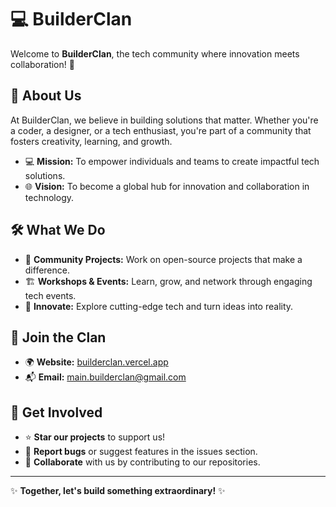 # 💻 BuilderClan  
Welcome to **BuilderClan**, the tech community where innovation meets collaboration! 🚀  

## 🌟 About Us  
At BuilderClan, we believe in building solutions that matter. Whether you're a coder, a designer, or a tech enthusiast, you're part of a community that fosters creativity, learning, and growth.  

- 💻 **Mission:** To empower individuals and teams to create impactful tech solutions.  
- 🌐 **Vision:** To become a global hub for innovation and collaboration in technology.  

## 🛠️ What We Do  
- 🤝 **Community Projects:** Work on open-source projects that make a difference.  
- 🏗️ **Workshops & Events:** Learn, grow, and network through engaging tech events.  
- 🌟 **Innovate:** Explore cutting-edge tech and turn ideas into reality.  

## 🚀 Join the Clan  
- 🌍 **Website:** [builderclan.vercel.app](https://builderclan.vercel.app/)
- 📬 **Email:** main.builderclan@gmail.com

## 🤝 Get Involved  
- ⭐ **Star our projects** to support us!  
- 🐛 **Report bugs** or suggest features in the issues section.  
- 🎉 **Collaborate** with us by contributing to our repositories.  


---

✨ **Together, let's build something extraordinary!** ✨
